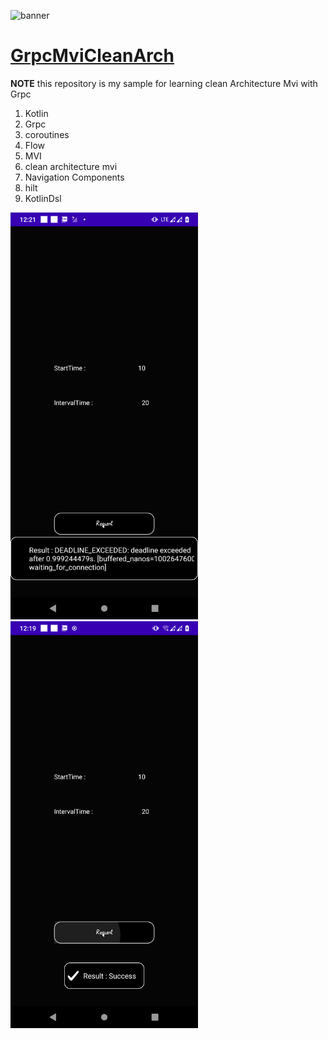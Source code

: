 ![banner](https://miro.medium.com/max/784/1*yMpBGtp4ifmc3u7vnEi4wQ.png)
# [GrpcMviCleanArch](https://github.com/amirhusseinSSoori/GrpcMviCleanArch)

**NOTE**
this  repository is my sample for learning clean Architecture Mvi with Grpc


1. Kotlin
2. Grpc
3. coroutines
4. Flow
5. MVI
6. clean architecture mvi
7. Navigation Components
8. hilt
9. KotlinDsl



<img src="/screenshots/error.png" width="300" >  <img src="/screenshots/success.png" width="300" >





